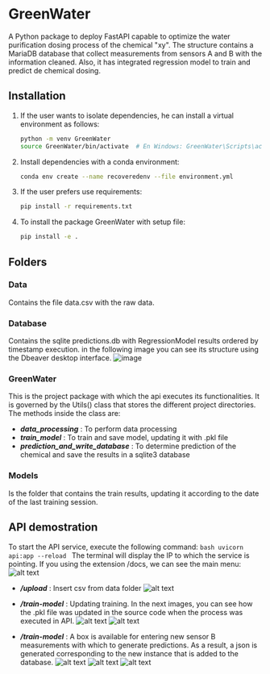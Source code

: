 # GreenWater

A Python package to deploy FastAPI capable to optimize the water purification dosing process of the chemical "xy". The structure contains a MariaDB database that collect measurements from sensors A and B with the information cleaned. Also, it has integrated regression model to train and predict de chemical dosing.


## Installation

1. If the user wants to isolate dependencies, he can install a virtual environment as follows:
    ```bash
    python -m venv GreenWater
    source GreenWater/bin/activate  # En Windows: GreenWater\Scripts\activate
    ```
2. Install dependencies with a conda environment:
    ```bash
    conda env create --name recoveredenv --file environment.yml
    ```
3. If the user prefers use requirements:
    ```bash
    pip install -r requirements.txt
    ```
4. To install the package GreenWater with setup file:
    ```bash
    pip install -e .
    ```


## Folders

### Data
Contains the file data.csv with the raw data.

### Database
Contains the sqlite predictions.db with RegressionModel results ordered by timestamp execution. in the following image you can see its structure using the Dbeaver desktop interface.
![image](https://github.com/user-attachments/assets/8d13f6dc-0db3-4772-9ecd-477d9c7cbb54)

### GreenWater
This is the project package with which the api executes its functionalities. It is governed by the Utils() class that stores the different project directories. The methods inside the class are:

- ***data_processing*** : To perform data processing
- ***train_model*** : To train and save model, updating it with .pkl file
- ***prediction_and_write_database*** : To determine prediction of the chemical and save the results in a sqlite3 database

### Models
Is the folder that contains the train results, updating it according to the date of the last training session.


## API demostration

To start the API service, execute the following command:
    ```bash
    uvicorn api:app --reload
    ```
The terminal will display the IP to which the service is pointing. If you using the extension /docs, we can see the main menu:
![alt text](image-1.png)

- ***/upload*** : Insert csv from data folder
![alt text](image-2.png)

- ***/train-model*** : Updating training. In the next images, you can see how the .pkl file was updated in the source code when the process was executed in API.
![alt text](image-3.png)
![alt text](image-4.png)

- ***/train-model*** : A box is available for entering new sensor B measurements with which to generate predictions. As a result, a json is generated corresponding to the new instance that is added to the database.
![alt text](image-5.png)
![alt text](image-6.png)
![alt text](image-7.png)